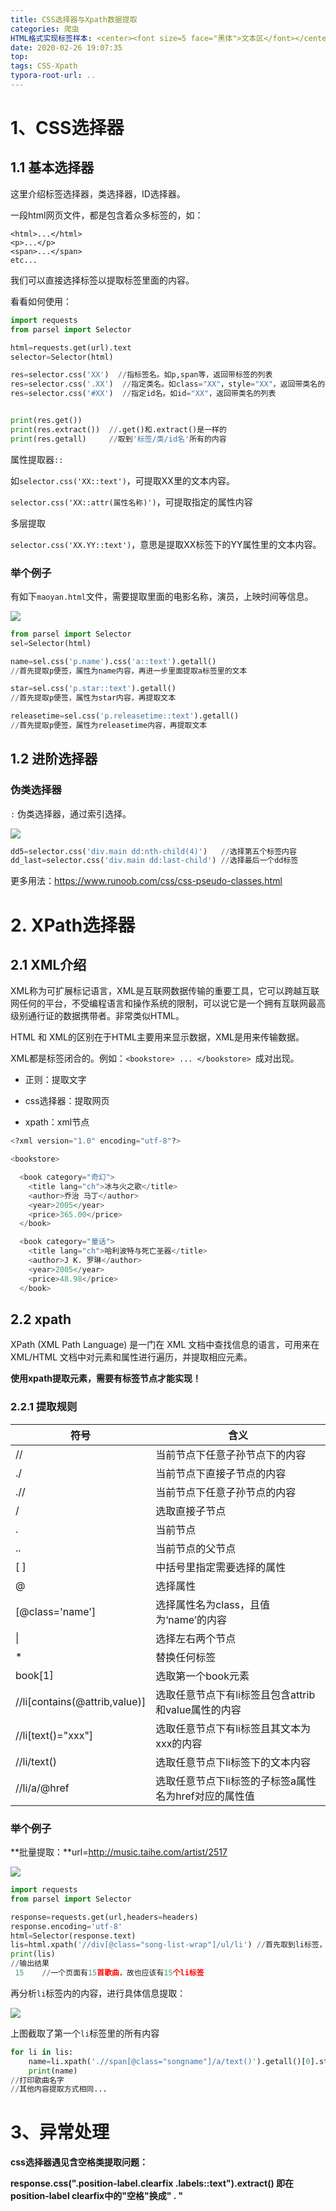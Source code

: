 ```yaml
---
title: CSS选择器与Xpath数据提取
categories: 爬虫
HTML格式实现标签样本: <center><font size=5 face="黑体">文本区</font></center>
date: 2020-02-26 19:07:35
top:
tags: CSS-Xpath
typora-root-url: ..
---
```




# 1、CSS选择器

## 1.1 基本选择器

这里介绍标签选择器，类选择器，ID选择器。

一段html网页文件，都是包含着众多标签的，如：

```
<html>...</html>
<p>...</p>
<span>...</span>
etc...
```

我们可以直接选择标签以提取标签里面的内容。

看看如何使用：

```python
import requests
from parsel import Selector

html=requests.get(url).text
selector=Selector(html)

res=selector.css('XX')  //指标签名。如p,span等，返回带标签的列表
res=selector.css('.XX')  //指定类名。如class="XX"，style="XX"，返回带类名的列表
res=selector.css('#XX')  //指定id名。如id="XX"，返回带类名的列表


print(res.get())
print(res.extract())  //.get()和.extract()是一样的
print(res.getall)     //取到'标签/类/id名'所有的内容
```

属性提取器`::`

如`selector.css('XX::text')`，可提取XX里的文本内容。

`selector.css('XX::attr(属性名称)')`，可提取指定的属性内容

多层提取

`selector.css('XX.YY::text')`，意思是提取XX标签下的YY属性里的文本内容。

### 举个例子

有如下`maoyan.html`文件，需要提取里面的电影名称，演员，上映时间等信息。

![](/assets/Snipaste_2020-02-27_14-25-27.png)

```python
from parsel import Selector
sel=Selector(html)

name=sel.css('p.name').css('a::text').getall()   
//首先提取p便签，属性为name内容，再进一步里面提取a标签里的文本

star=sel.css('p.star::text').getall()   
//首先提取p便签，属性为star内容，再提取文本

releasetime=sel.css('p.releasetime::text').getall()
//首先提取p便签，属性为releasetime内容，再提取文本
```

## 1.2 进阶选择器

### 伪类选择器

`:` 伪类选择器，通过索引选择。

![](/assets/Snipaste_2020-02-27_19-17-23.png)

```python
dd5=selector.css('div.main dd:nth-child(4)')   //选择第五个标签内容
dd_last=selector.css('div.main dd:last-child') //选择最后一个dd标签
```

更多用法：https://www.runoob.com/css/css-pseudo-classes.html

# 2. XPath选择器

## 2.1 XML介绍

XML称为可扩展标记语言，XML是互联网数据传输的重要工具，它可以跨越互联网任何的平台，不受编程语言和操作系统的限制，可以说它是一个拥有互联网最高级别通行证的数据携带者。非常类似HTML。

HTML 和 XML的区别在于HTML主要用来显示数据，XML是用来传输数据。

XML都是标签闭合的。例如：`<bookstore> ... </bookstore> `成对出现。

- 正则：提取文字


- css选择器：提取网页


- xpath：xml节点


```python
<?xml version="1.0" encoding="utf-8"?>

<bookstore>

  <book category="奇幻">
    <title lang="ch">冰与火之歌</title>
    <author>乔治 马丁</author>
    <year>2005</year>
    <price>365.00</price>
  </book>

  <book category="童话">
    <title lang="ch">哈利波特与死亡圣器</title>
    <author>J K. 罗琳</author>
    <year>2005</year>
    <price>48.98</price>
  </book>
```

## 2.2 xpath

XPath (XML Path Language) 是一门在 XML 文档中查找信息的语言，可用来在 XML/HTML 文档中对元素和属性进行遍历，并提取相应元素。

**使用xpath提取元素，需要有标签节点才能实现！**

### 2.2.1 提取规则

| 符号                          | 含义                                                  |
| ----------------------------- | ----------------------------------------------------- |
| //                            | 当前节点下任意子孙节点下的内容                        |
| ./                            | 当前节点下直接子节点的内容                            |
| .//                           | 当前节点下任意子孙节点的内容                          |
| /                             | 选取直接子节点                                        |
| .                             | 当前节点                                              |
| ..                            | 当前节点的父节点                                      |
| [  ]                          | 中括号里指定需要选择的属性                            |
| @                             | 选择属性                                              |
| [@class='name']               | 选择属性名为class，且值为‘name’的内容                 |
| \|                            | 选择左右两个节点                                      |
| *                             | 替换任何标签                                          |
| book[1]                       | 选取第一个book元素                                    |
| //li[contains(@attrib,value)] | 选取任意节点下有li标签且包含attrib和value属性的内容   |
| //li[text()="xxx"]            | 选取任意节点下有li标签且其文本为xxx的内容             |
| //li/text()                   | 选取任意节点下li标签下的文本内容                      |
| //li/a/@href                  | 选取任意节点下li标签的子标签a属性名为href对应的属性值 |

### **举个例子**

**批量提取：**url=http://music.taihe.com/artist/2517

![](/assets/Snipaste_2020-02-28_13-39-58.png)



```python
import requests
from parsel import Selector

response=requests.get(url,headers=headers)
response.encoding='utf-8'
html=Selector(response.text)
lis=html.xpath('//div[@class="song-list-wrap"]/ul/li') //首先取到li标签，进行粗提取
print(lis)
//输出结果
 15    //一个页面有15首歌曲，故也应该有15个li标签
```

再分析`li`标签内的内容，进行具体信息提取：

![](/assets/Snipaste_2020-02-28_13-44-56.png)

上图截取了第一个`li`标签里的所有内容

```python
for li in lis:
    name=li.xpath('.//span[@class="songname"]/a/text()').getall()[0].strip()
    print(name)    
//打印歌曲名字
//其他内容提取方式相同...
```

# 3、异常处理

**css选择器遇见含空格类提取问题：**

**response.css(".position-label.clearfix .labels::text").extract() 即在position-label clearfix中的"空格"换成" . "** 

